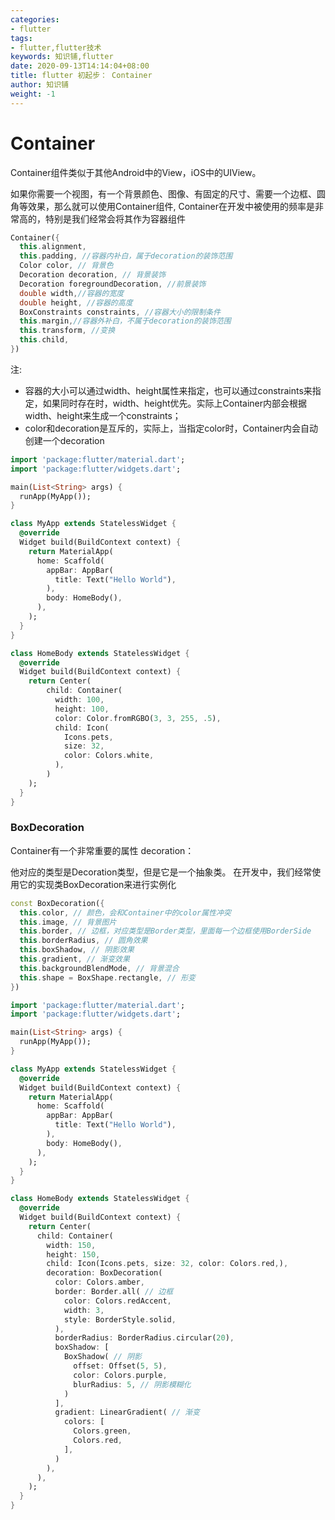 ```yaml
---
categories:
- flutter
tags:
- flutter,flutter技术
keywords: 知识铺,flutter
date: 2020-09-13T14:14:04+08:00
title: flutter 初起步： Container
author: 知识铺
weight: -1
---
```


# Container

Container组件类似于其他Android中的View，iOS中的UIView。

如果你需要一个视图，有一个背景颜色、图像、有固定的尺寸、需要一个边框、圆角等效果，那么就可以使用Container组件, Container在开发中被使用的频率是非常高的，特别是我们经常会将其作为容器组件  

```dart
Container({
  this.alignment,
  this.padding, //容器内补白，属于decoration的装饰范围
  Color color, // 背景色
  Decoration decoration, // 背景装饰
  Decoration foregroundDecoration, //前景装饰
  double width,//容器的宽度
  double height, //容器的高度
  BoxConstraints constraints, //容器大小的限制条件
  this.margin,//容器外补白，不属于decoration的装饰范围
  this.transform, //变换
  this.child,
})
```

注:   
- 容器的大小可以通过width、height属性来指定，也可以通过constraints来指定，如果同时存在时，width、height优先。实际上Container内部会根据width、height来生成一个constraints；
- color和decoration是互斥的，实际上，当指定color时，Container内会自动创建一个decoration

```dart
import 'package:flutter/material.dart';
import 'package:flutter/widgets.dart';

main(List<String> args) {
  runApp(MyApp());
}

class MyApp extends StatelessWidget {
  @override
  Widget build(BuildContext context) {
    return MaterialApp(
      home: Scaffold(
        appBar: AppBar(
          title: Text("Hello World"),
        ),
        body: HomeBody(),
      ),
    );
  }
}

class HomeBody extends StatelessWidget {
  @override
  Widget build(BuildContext context) {
    return Center(
        child: Container(
          width: 100,
          height: 100,
          color: Color.fromRGBO(3, 3, 255, .5),
          child: Icon(
            Icons.pets,
            size: 32,
            color: Colors.white,
          ),
        )
    );
  }
}
```

### BoxDecoration

Container有一个非常重要的属性 decoration：

他对应的类型是Decoration类型，但是它是一个抽象类。
在开发中，我们经常使用它的实现类BoxDecoration来进行实例化

```dart
const BoxDecoration({
  this.color, // 颜色，会和Container中的color属性冲突
  this.image, // 背景图片
  this.border, // 边框，对应类型是Border类型，里面每一个边框使用BorderSide
  this.borderRadius, // 圆角效果
  this.boxShadow, // 阴影效果
  this.gradient, // 渐变效果
  this.backgroundBlendMode, // 背景混合
  this.shape = BoxShape.rectangle, // 形变
})
```

```dart
import 'package:flutter/material.dart';
import 'package:flutter/widgets.dart';

main(List<String> args) {
  runApp(MyApp());
}

class MyApp extends StatelessWidget {
  @override
  Widget build(BuildContext context) {
    return MaterialApp(
      home: Scaffold(
        appBar: AppBar(
          title: Text("Hello World"),
        ),
        body: HomeBody(),
      ),
    );
  }
}

class HomeBody extends StatelessWidget {
  @override
  Widget build(BuildContext context) {
    return Center(
      child: Container(
        width: 150,
        height: 150,
        child: Icon(Icons.pets, size: 32, color: Colors.red,),
        decoration: BoxDecoration(
          color: Colors.amber,
          border: Border.all( // 边框
            color: Colors.redAccent,
            width: 3,
            style: BorderStyle.solid,
          ),
          borderRadius: BorderRadius.circular(20),
          boxShadow: [
            BoxShadow( // 阴影
              offset: Offset(5, 5),
              color: Colors.purple,
              blurRadius: 5, // 阴影模糊化
            )
          ],
          gradient: LinearGradient( // 渐变
            colors: [
              Colors.green,
              Colors.red,
            ],
          )
        ),
      ),
    );
  }
}
```